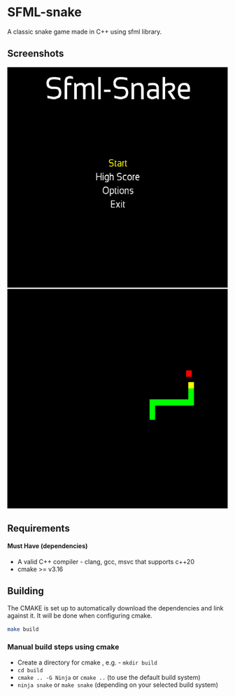 # SFML-snake 

A classic snake game made in C++ using sfml library.


## Screenshots
![Screenshot](Screenshots/5.png?raw=true "Sample Main Menu")
![Screenshot](Screenshots/2.png?raw=true "Sample gameplay")

## Requirements

#### Must Have (dependencies)
- A valid C++ compiler - clang, gcc, msvc that supports c++20
- cmake >= v3.16
  
## Building

The CMAKE is set up to automatically download the dependencies and link against it. It will be done when configuring cmake.

```bash
make build
```

### Manual build steps using cmake

- Create a directory for cmake , e.g. - `mkdir build`
- `cd build`
- `cmake .. -G Ninja` or `cmake ..` (to use the default build system)
- `ninja snake` or `make snake` (depending on your selected build system)
